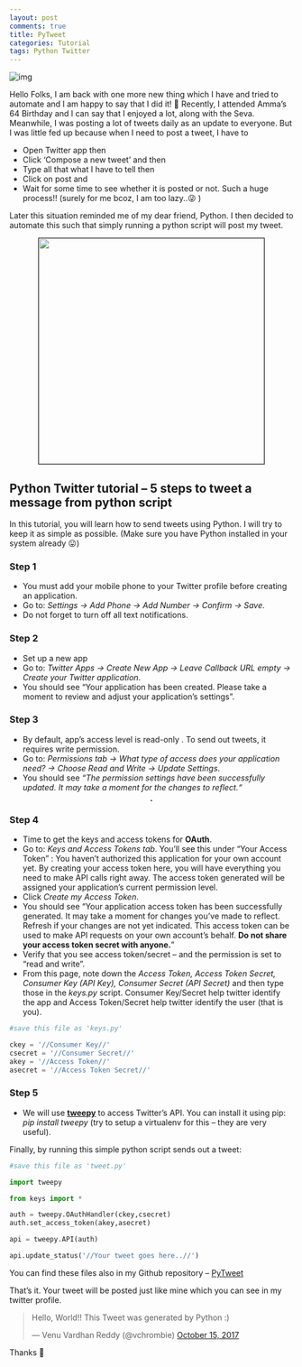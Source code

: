 ```yaml
---
layout: post
comments: true
title: PyTweet
categories: Tutorial
tags: Python Twitter
---
```

![img](/blog/public/img/pytweet0.jpg)

Hello Folks, I am back with one more new thing which I have and tried to automate and I am happy to say that I did it! 🙂
Recently, I attended Amma’s 64 Birthday and I can say that I enjoyed a lot, along with the Seva. Meanwhile, I was posting a lot of tweets daily as an update to everyone. But I was little fed up because when I need to post a tweet, I have to
- Open Twitter app then
- Click ‘Compose a new tweet’ and then
- Type all that what I have to tell then
- Click on post and
- Wait for some time to see whether it is posted or not.
Such a huge process!! (surely for me bcoz, I am too lazy..😜 )

Later this situation reminded me of my dear friend, Python. I then decided to automate this such that simply running a python script will post my tweet.

<p align="center">
  <img title="" src="/blog/public/img/pytweet1.png" alt="" style="border: 1px solid" width="400px">
</p>

## Python Twitter tutorial – 5 steps to tweet a message from python script

In this tutorial, you will learn how to send tweets using Python. I will try to keep it as simple as possible. (Make sure you have Python installed in your system already 😛)

### Step 1
- You must add your mobile phone to your Twitter profile before creating an application.
- Go to:   *Settings -> Add Phone -> Add Number -> Confirm -> Save*.
- Do not forget to turn off all text notifications.

### Step 2
- Set up a new app
- Go to: *Twitter Apps  -> Create New App -> Leave Callback URL empty -> Create your Twitter application*.
- You should see “Your application has been created. Please take a moment to review and adjust your application’s settings”.

### Step 3
- By default, app’s access level is read-only . To send out tweets, it requires write permission.
- Go to: *Permissions tab -> What type of access does your application need? -> Choose  Read and Write -> Update Settings*.
- You should see *“The permission settings have been successfully updated. It may take a moment for the changes to reflect.“*

<p align="center">
  <img title="" src="/blog/public/img/pytweet2.png" alt="" style="border: 1px solid">
</p>

### Step 4
- Time to get the keys and access tokens for **OAuth**.
- Go to: *Keys and Access Tokens tab*. You’ll see this under   “Your Access Token” : You haven’t authorized this application for your own account yet. By creating your access token here, you will have everything you need to make API calls right away. The access token generated will be assigned your application’s current permission level.
- Click *Create my Access Token*.
- You should see “Your application access token has been successfully generated. It may take a moment for changes you’ve made to reflect. Refresh if your changes are not yet indicated. This access token can be used to make API requests on your own account’s behalf. **Do not share your access token secret with anyone.**”
- Verify that you see access token/secret – and the permission is set to “read and write”.
- From this page, note down the *Access Token, Access Token Secret, Consumer Key (API Key), Consumer Secret (API Secret)* and then type those in the *keys.py* script. Consumer Key/Secret help twitter identify the app and Access Token/Secret help twitter identify the user (that is you).

```python
#save this file as 'keys.py'

ckey = '//Consumer Key//'
csecret = '//Consumer Secret//'
akey = '//Access Token//'
asecret = '//Access Token Secret//'
```

### Step 5
- We will use [**tweepy**](http://docs.tweepy.org/en/latest/api.html) to access Twitter’s API. You can install it using pip:  *pip install tweepy*  (try to setup a virtualenv for this – they are very useful).

Finally, by running this simple python script sends out a tweet:

```python
#save this file as 'tweet.py'

import tweepy

from keys import *

auth = tweepy.OAuthHandler(ckey,csecret)
auth.set_access_token(akey,asecret)

api = tweepy.API(auth)

api.update_status('//Your tweet goes here..//')
```
You can find these files also in my Github  repository – [PyTweet](https://github.com/vchrombie/PyCrumbs/tree/master/PyTweetIt)

That’s it. Your tweet will be posted just like mine which you can see in my twitter profile.

<blockquote class="twitter-tweet" data-lang="en"><p lang="en" dir="ltr">Hello, World!!   This Tweet was generated by Python :)</p>&mdash; Venu Vardhan Reddy (@vchrombie) <a href="https://twitter.com/vchrombie/status/919542127691931649?ref_src=twsrc%5Etfw">October 15, 2017</a></blockquote>
<script async src="https://platform.twitter.com/widgets.js" charset="utf-8"></script>

Thanks 🙂
